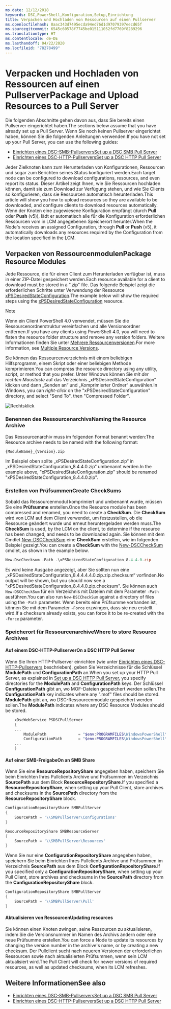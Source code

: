 ```yaml
---
ms.date: 12/12/2018
keywords: DSC,PowerShell,Konfiguration,Setup,Einrichtung
title: Verpacken und Hochladen von Ressourcen auf einen Pullserver
ms.openlocfilehash: 8aac343d7495ecda94ed76d1d97079397eecd65f
ms.sourcegitcommit: 6545c60578f7745be015111052fd7769f8289296
ms.translationtype: HT
ms.contentlocale: de-DE
ms.lasthandoff: 04/22/2020
ms.locfileid: "78278499"
---
```

# <a name="package-and-upload-resources-to-a-pull-server"></a><span data-ttu-id="2d047-103">Verpacken und Hochladen von Ressourcen auf einen Pullserver</span><span class="sxs-lookup"><span data-stu-id="2d047-103">Package and Upload Resources to a Pull Server</span></span>

<span data-ttu-id="2d047-104">Die folgenden Abschnitte gehen davon aus, dass Sie bereits einen Pullserver eingerichtet haben.</span><span class="sxs-lookup"><span data-stu-id="2d047-104">The sections below assume that you have already set up a Pull Server.</span></span> <span data-ttu-id="2d047-105">Wenn Sie noch keinen Pullserver eingerichtet haben, können Sie die folgenden Anleitungen verwenden:</span><span class="sxs-lookup"><span data-stu-id="2d047-105">If you have not set up your Pull Server, you can use the following guides:</span></span>

- [<span data-ttu-id="2d047-106">Einrichten eines DSC-SMB-Pullservers</span><span class="sxs-lookup"><span data-stu-id="2d047-106">Set up a DSC SMB Pull Server</span></span>](pullServerSmb.md)
- [<span data-ttu-id="2d047-107">Einrichten eines DSC-HTTP-Pullservers</span><span class="sxs-lookup"><span data-stu-id="2d047-107">Set up a DSC HTTP Pull Server</span></span>](pullServer.md)

<span data-ttu-id="2d047-108">Jeder Zielknoten kann zum Herunterladen von Konfigurationen, Ressourcen und sogar zum Berichten seines Status konfiguriert werden.</span><span class="sxs-lookup"><span data-stu-id="2d047-108">Each target node can be configured to download configurations, resources, and even report its status.</span></span> <span data-ttu-id="2d047-109">Dieser Artikel zeigt Ihnen, wie Sie Ressourcen hochladen können, damit sie zum Download zur Verfügung stehen, und wie Sie Clients so konfigurieren, dass sie Ressourcen automatisch herunterladen.</span><span class="sxs-lookup"><span data-stu-id="2d047-109">This article will show you how to upload resources so they are available to be downloaded, and configure clients to download resources automatically.</span></span> <span data-ttu-id="2d047-110">Wenn der Knoten eine zugewiesene Konfiguration empfängt (durch **Pull** oder **Push** (v5)), lädt er automatisch alle für die Konfiguration erforderlichen Ressourcen vom in LCM angegebenen Speicherort herunter.</span><span class="sxs-lookup"><span data-stu-id="2d047-110">When the Node's receives an assigned Configuration, through **Pull** or **Push** (v5), it automatically downloads any resources required by the Configuration from the location specified in the LCM.</span></span>

## <a name="package-resource-modules"></a><span data-ttu-id="2d047-111">Verpacken von Ressourcenmodulen</span><span class="sxs-lookup"><span data-stu-id="2d047-111">Package Resource Modules</span></span>

<span data-ttu-id="2d047-112">Jede Ressource, die für einen Client zum Herunterladen verfügbar ist, muss in einer ZIP-Datei gespeichert werden.</span><span class="sxs-lookup"><span data-stu-id="2d047-112">Each resource available for a client to download must be stored in a ".zip" file.</span></span> <span data-ttu-id="2d047-113">Das folgende Beispiel zeigt die erforderlichen Schritte unter Verwendung der Ressource [xPSDesiredStateConfiguration](https://www.powershellgallery.com/packages/xPSDesiredStateConfiguration/8.4.0.0).</span><span class="sxs-lookup"><span data-stu-id="2d047-113">The example below will show the required steps using the [xPSDesiredStateConfiguration](https://www.powershellgallery.com/packages/xPSDesiredStateConfiguration/8.4.0.0) resource.</span></span>

> [!NOTE]
> <span data-ttu-id="2d047-114">Wenn ein Client PowerShell 4.0 verwendet, müssen Sie die Ressourcenordnerstruktur vereinfachen und alle Versionsordner entfernen.</span><span class="sxs-lookup"><span data-stu-id="2d047-114">If you have any clients using PowerShell 4.0, you will need to flaten the resource folder structure and remove any version folders.</span></span> <span data-ttu-id="2d047-115">Weitere Informationen finden Sie unter [Mehrere Ressourcenversionen](../configurations/import-dscresource.md#multiple-resource-versions).</span><span class="sxs-lookup"><span data-stu-id="2d047-115">For more information, see [Multiple Resource Versions](../configurations/import-dscresource.md#multiple-resource-versions).</span></span>

<span data-ttu-id="2d047-116">Sie können das Ressourcenverzeichnis mit einem beliebigen Hilfsprogramm, einem Skript oder einer beliebigen Methode komprimieren.</span><span class="sxs-lookup"><span data-stu-id="2d047-116">You can compress the resource directory using any utility, script, or method that you prefer.</span></span> <span data-ttu-id="2d047-117">Unter Windows können Sie *mit der rechten Maustaste* auf das Verzeichnis „xPSDesiredStateConfiguration“ klicken und dann „Senden an“ und „Komprimierter Ordner“ auswählen.</span><span class="sxs-lookup"><span data-stu-id="2d047-117">In Windows, you can *right-click* on the "xPSDesiredStateConfiguration" directory, and select "Send To", then "Compressed Folder".</span></span>

![Rechtsklick](media/package-upload-resources/right-click.gif)

### <a name="naming-the-resource-archive"></a><span data-ttu-id="2d047-119">Benennen des Ressourcenarchivs</span><span class="sxs-lookup"><span data-stu-id="2d047-119">Naming the Resource Archive</span></span>

<span data-ttu-id="2d047-120">Das Ressourcenarchiv muss im folgenden Format benannt werden:</span><span class="sxs-lookup"><span data-stu-id="2d047-120">The Resource archive needs to be named with the following format:</span></span>

```
{ModuleName}_{Version}.zip
```

<span data-ttu-id="2d047-121">Im Beispiel oben sollte „xPSDesiredStateConfiguration.zip“ in „xPSDesiredStateConfiguration_8.4.4.0.zip“ umbenannt werden.</span><span class="sxs-lookup"><span data-stu-id="2d047-121">In the example above, "xPSDesiredStateConfiguration.zip" should be renamed "xPSDesiredStateConfiguration_8.4.4.0.zip".</span></span>

### <a name="create-checksums"></a><span data-ttu-id="2d047-122">Erstellen von Prüfsummen</span><span class="sxs-lookup"><span data-stu-id="2d047-122">Create CheckSums</span></span>

<span data-ttu-id="2d047-123">Sobald das Ressourcenmodul komprimiert und umbenannt wurde, müssen Sie eine **Prüfsumme** erstellen.</span><span class="sxs-lookup"><span data-stu-id="2d047-123">Once the Resource module has been compressed and renamed, you need to create a **CheckSum**.</span></span>  <span data-ttu-id="2d047-124">Die **CheckSum** wird von LCM auf dem Client verwendet, um festzustellen, ob die Ressource geändert wurde und erneut heruntergeladen werden muss.</span><span class="sxs-lookup"><span data-stu-id="2d047-124">The **CheckSum** is used, by the LCM on the client, to determine if the resource has been changed, and needs to be downloaded again.</span></span> <span data-ttu-id="2d047-125">Sie können mit dem Cmdlet [New-DSCCheckSum](/powershell/module/PSDesiredStateConfiguration/New-DSCCheckSum) eine **CheckSum** erstellen, wie im folgenden Beispiel gezeigt.</span><span class="sxs-lookup"><span data-stu-id="2d047-125">You can create a **CheckSum** with the [New-DSCCheckSum](/powershell/module/PSDesiredStateConfiguration/New-DSCCheckSum) cmdlet, as shown in the example below.</span></span>

```powershell
New-DscChecksum -Path .\xPSDesiredStateConfiguration_8.4.4.0.zip
```

<span data-ttu-id="2d047-126">Es wird keine Ausgabe angezeigt, aber Sie sollten nun eine „xPSDesiredStateConfiguration_8.4.4.4.4.0.zip.zip.checksum“ vorfinden.</span><span class="sxs-lookup"><span data-stu-id="2d047-126">No output will be shown, but you should now see a "xPSDesiredStateConfiguration_8.4.4.0.zip.checksum".</span></span> <span data-ttu-id="2d047-127">Sie können auch `New-DSCCheckSum` für ein Verzeichnis mit Dateien mit dem Parameter `-Path` ausführen.</span><span class="sxs-lookup"><span data-stu-id="2d047-127">You can also run `New-DSCCheckSum` against a directory of files using the `-Path` parameter.</span></span> <span data-ttu-id="2d047-128">Wenn bereits eine Prüfsumme vorhanden ist, können Sie mit dem Parameter `-Force` erzwingen, dass sie neu erstellt wird.</span><span class="sxs-lookup"><span data-stu-id="2d047-128">If a checksum already exists, you can force it to be re-created with the `-Force` parameter.</span></span>

### <a name="where-to-store-resource-archives"></a><span data-ttu-id="2d047-129">Speicherort für Ressourcenarchive</span><span class="sxs-lookup"><span data-stu-id="2d047-129">Where to store Resource Archives</span></span>

#### <a name="on-a-dsc-http-pull-server"></a><span data-ttu-id="2d047-130">Auf einem DSC-HTTP-Pullserver</span><span class="sxs-lookup"><span data-stu-id="2d047-130">On a DSC HTTP Pull Server</span></span>

<span data-ttu-id="2d047-131">Wenn Sie Ihren HTTP-Pullserver einrichten (wie unter [Einrichten eines DSC-HTTP-Pullservers](pullServer.md) beschrieben), geben Sie Verzeichnisse für die Schlüssel **ModulePath** und **ConfigurationPath** an.</span><span class="sxs-lookup"><span data-stu-id="2d047-131">When you set up your HTTP Pull Server, as explained in [Set up a DSC HTTP Pull Server](pullServer.md), you specify directories for the **ModulePath** and **ConfigurationPath** keys.</span></span> <span data-ttu-id="2d047-132">Der Schlüssel **ConfigurationPath** gibt an, wo MOF-Dateien gespeichert werden sollen.</span><span class="sxs-lookup"><span data-stu-id="2d047-132">The **ConfigurationPath** key indicates where any ".mof" files should be stored.</span></span> <span data-ttu-id="2d047-133">**ModulePath** gibt an, wo DSC-Ressourcenmodule gespeichert werden sollen.</span><span class="sxs-lookup"><span data-stu-id="2d047-133">The **ModulePath** indicates where any DSC Resource Modules should be stored.</span></span>

```powershell
    xDscWebService PSDSCPullServer
    {
    ...
        ModulePath              = "$env:PROGRAMFILES\WindowsPowerShell\DscService\Modules"
        ConfigurationPath       = "$env:PROGRAMFILES\WindowsPowerShell\DscService\Configuration"
    ...
    }

```

#### <a name="on-an-smb-share"></a><span data-ttu-id="2d047-134">Auf einer SMB-Freigabe</span><span class="sxs-lookup"><span data-stu-id="2d047-134">On an SMB Share</span></span>

<span data-ttu-id="2d047-135">Wenn Sie eine **ResourceRepositoryShare** angegeben haben, speichern Sie beim Einrichten Ihres Pullclients Archive und Prüfsummen im Verzeichnis **SourcePath** aus dem Block **ResourceRepositoryShare**.</span><span class="sxs-lookup"><span data-stu-id="2d047-135">If you specified a **ResourceRepositoryShare**, when setting up your Pull Client, store archives and checksums in the **SourcePath** directory from the **ResourceRepositoryShare** block.</span></span>

```powershell
ConfigurationRepositoryShare SMBPullServer
{
    SourcePath = '\\SMBPullServer\Configurations'
}

ResourceRepositoryShare SMBResourceServer
{
    SourcePath = '\\SMBPullServer\Resources'
}
```

<span data-ttu-id="2d047-136">Wenn Sie nur eine **ConfigurationRepositoryShare** angegeben haben, speichern Sie beim Einrichten Ihres Pullclients Archive und Prüfsummen im Verzeichnis **SourcePath** aus dem Block **ConfigurationRepositoryShare**.</span><span class="sxs-lookup"><span data-stu-id="2d047-136">If you specified only a **ConfigurationRepositoryShare**, when setting up your Pull Client, store archives and checksums in the **SourcePath** directory from the **ConfigurationRepositoryShare** block.</span></span>

```powershell
ConfigurationRepositoryShare SMBPullServer
{
    SourcePath = '\\SMBPullServer\Pull'
}
```

#### <a name="updating-resources"></a><span data-ttu-id="2d047-137">Aktualisieren von Ressourcen</span><span class="sxs-lookup"><span data-stu-id="2d047-137">Updating resources</span></span>

<span data-ttu-id="2d047-138">Sie können einen Knoten zwingen, seine Ressourcen zu aktualisieren, indem Sie die Versionsnummer im Namen des Archivs ändern oder eine neue Prüfsumme erstellen.</span><span class="sxs-lookup"><span data-stu-id="2d047-138">You can force a Node to update its resources by changing the version number in the archive's name, or by creating a new checksum.</span></span> <span data-ttu-id="2d047-139">Der Pullclient sucht nach neueren Versionen der erforderlichen Ressourcen sowie nach aktualisierten Prüfsummen, wenn sein LCM aktualisiert wird.</span><span class="sxs-lookup"><span data-stu-id="2d047-139">The Pull Client will check for newer versions of required resources, as well as updated checksums, when its LCM refreshes.</span></span>

## <a name="see-also"></a><span data-ttu-id="2d047-140">Weitere Informationen</span><span class="sxs-lookup"><span data-stu-id="2d047-140">See also</span></span>

- [<span data-ttu-id="2d047-141">Einrichten eines DSC-SMB-Pullservers</span><span class="sxs-lookup"><span data-stu-id="2d047-141">Set up a DSC SMB Pull Server</span></span>](pullServerSmb.md)
- [<span data-ttu-id="2d047-142">Einrichten eines DSC-HTTP-Pullservers</span><span class="sxs-lookup"><span data-stu-id="2d047-142">Set up a DSC HTTP Pull Server</span></span>](pullServer.md)
